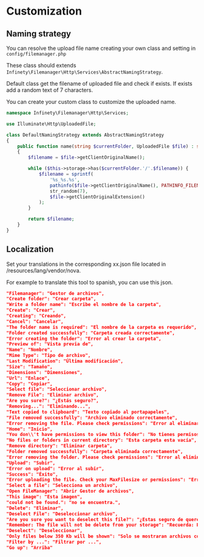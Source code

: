 # Customization

## Naming strategy

You can resolve the upload file name creating your own class and setting in `config/filemanager.php`

These class should extends `Infinety\Filemanager\Http\Services\AbstractNamingStrategy`.


Default class get the filename of uploaded file and check if exists. If exists add a random text of 7 characters.

You can create your custom class to customize the uploaded name.


```php
namespace Infinety\Filemanager\Http\Services;

use Illuminate\Http\UploadedFile;

class DefaultNamingStrategy extends AbstractNamingStrategy
{
    public function name(string $currentFolder, UploadedFile $file) : string
    {
        $filename = $file->getClientOriginalName();

        while ($this->storage->has($currentFolder.'/'.$filename)) {
            $filename = sprintf(
                '%s_%s.%s',
                pathinfo($file->getClientOriginalName(), PATHINFO_FILENAME),
                str_random(7),
                $file->getClientOriginalExtension()
            );
        }

        return $filename;
    }
}
```

## Localization

Set your translations in the corresponding xx.json file located in /resources/lang/vendor/nova.

For example to translate this tool to spanish, you can use this json.

```json
"Filemanager": "Gestor de archivos",
"Create folder": "Crear carpeta",
"Write a folder name": "Escribe el nombre de la carpeta",
"Create": "Crear",
"Creating": "Creando",
"Cancel": "Cancelar",
"The folder name is required": "El nombre de la carpeta es requerido",
"Folder created successfully": "Carpeta creada correctamente",
"Error creating the folder": "Error al crear la carpeta",
"Preview of": "Vista previa de",
"Name": "Nombre",
"Mime Type": "Tipo de archivo",
"Last Modification": "Última modificación",
"Size": "Tamaño",
"Dimensions": "Dimensiones",
"Url": "Enlace",
"Copy": "Copiar",
"Select file": "Seleccionar archivo",
"Remove File": "Eliminar archivo",
"Are you sure?": "¿Estás seguro?",
"Removing...": "Eliminando...",
"Text copied to clipboard": "Texto copiado al portapapeles",
"File removed successfully": "Archivo eliminado correctamente",
"Error removing the file. Please check permissions": "Error al eliminar el archivo. Por favor, comprueba los permisos",
"Home": "Inicio",
"You don\\'t have permissions to view this folder": "No tienes permisos para ver esta carpeta",
"No files or folders in current directory": "Esta carpeta esta vacía",
"Remove directory": "Eliminar carpeta",
"Folder removed successfully": "Carpeta eliminada correctamente",
"Error removing the folder. Please check permissions": "Error al eliminar la carpeta. Por favor, comprueba los permisos",
"Upload": "Subir",
"Error on upload": "Error al subir",
"Success": "Éxito",
"Error uploading the file. Check your MaxFilesize or permissions": "Error al subir el archivo. Comprueba la directiva MaxFilesize o los permisos",
"Select a file": "Selecciona un archivo",
"Open FileManager": "Abrir Gestor de archivos",
"This image": "Esta imagen",
"could not be found.": "no se encuentra.",
"Delete": "Eliminar",
"Deselect File": "Deseleccionar archivo",
"Are you sure you want to deselect this file?": "¿Estas seguro de querer deseleccionar este archivo?",
"Remember: The file will not be delete from your storage": "Recuerda: El archivo no será eliminado de tu disco",
"Deselect": "Deseleccionar",
"Only files below 350 Kb will be shown": "Solo se mostraran archivos con un peso menor a 350 Kb",
"Filter by ...": "Filtrar por ...",
"Go up": "Arriba"
```




